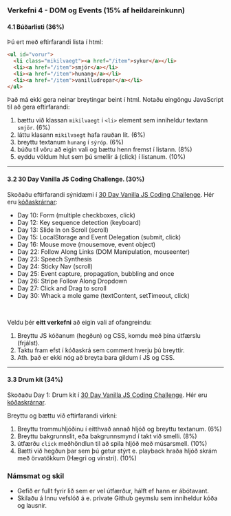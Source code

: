 ### Verkefni 4 - DOM og Events (15% af heildareinkunn)
 
#### 4.1 Búðarlisti (36%)

Þú ert með eftirfarandi lista í html: 
```html
<ul id="vorur">
  <li class="mikilvaegt"><a href="/item">sykur</a></li> 
  <li><a href="/item">smjör</a></li>
  <li><a href="/item">hunang</a></li>
  <li><a href="/item">vanilludropar</a></li>
</ul>
```

Það má ekki gera neinar breytingar beint í html. 
Notaðu eingöngu JavaScript til að gera eftirfarandi:

1. bættu við klassan `mikilvaegt` í `<li>` element sem inniheldur textann `smjör`. (6%)
1. láttu klasann `mikilvaegt` hafa rauðan lit. (6%)
1. breyttu textanum  `hunang` í `sýróp`. (6%)
1. búðu til vöru að eigin vali og bættu henn fremst í listann. (8%)
1. eyddu völdum hlut sem þú smellir á (click) í listanum. (10%)


---

#### 3.2 30 Day Vanilla JS Coding Challenge. (30%)

Skoðaðu eftirfarandi sýnidæmi í [30 Day Vanilla JS Coding Challenge](https://javascript30.com/). Hér eru [kóðaskrárnar](https://github.com/wesbos/JavaScript30):

- Day 10:	Form (multiple checkboxes, click)
- Day 12:	Key sequence detection (keyboard)
- Day 13:	Slide In on Scroll (scroll)
- Day 15:	LocalStorage and Event Delegation (submit, click)
- Day 16:	Mouse move (mousemove, event object)
- Day 22:	Follow Along Links (DOM Manipulation, mouseenter)
- Day 23: Speech Synthesis
- Day 24: Sticky Nav (scroll)
- Day 25:	Event capture, propagation, bubbling and once
- Day 26:	Stripe Follow Along Dropdown 
- Day 27:	Click and Drag to scroll
- Day 30: Whack a mole game (textContent, setTimeout, click)

<br>

Veldu þér **eitt verkefni** að eigin vali af ofangreindu:

1. Breyttu JS kóðanum (hegðun) og CSS, komdu með þína útfærslu (frjálst).
1. Taktu fram efst í kóðaskrá sem comment hverju þú breyttir. 
1. Ath. það er ekki nóg að breyta bara gildum í JS og CSS.

---

#### 3.3 Drum kit (34%) 
Skoðaðu Day 1:	Drum kit í [30 Day Vanilla JS Coding Challenge](https://javascript30.com/). Hér eru [kóðaskrárnar](https://github.com/wesbos/JavaScript30/tree/master/01%20-%20JavaScript%20Drum%20Kit).

Breyttu og bættu við eftirfarandi virkni:

1. Breyttu trommuhljóðinu í eitthvað annað hljóð og breyttu textanum. (6%)
1. Breyttu bakgrunnslit, eða bakgrunnsmynd í takt við smelli. (8%)
1. útfærðu `click` meðhöndlun til að spila hljóð með músarsmell. (10%)
1. Bætti við hegðun þar sem þú getur stýrt e. playback hraða hljóð skrám með örvatökkum (Hægri og vinstri). (10%)


### Námsmat og skil	
* Gefið er fullt fyrir lið sem er vel útfærður, hálft ef hann er ábótavant. 
* Skilaðu á Innu vefslóð á e. private Github geymslu sem inniheldur kóða og lausnir.




